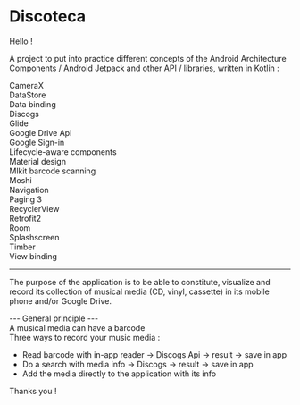 # Discoteca

Hello !

A project to put into practice different concepts of the Android Architecture Components / Android Jetpack and other API / libraries, written in Kotlin :

CameraX<br/>
DataStore<br/>
Data binding<br/>
Discogs<br/>
Glide<br/>
Google Drive Api<br/>
Google Sign-in<br/>
Lifecycle-aware components<br/>
Material design<br/>
Mlkit barcode scanning<br/>
Moshi<br/>
Navigation<br/>
Paging 3<br/>
RecyclerView<br/>
Retrofit2<br/>
Room<br/>
Splashscreen<br/>
Timber<br/>
View binding<br/>

*******************

The purpose of the application is to be able to constitute, visualize and record its collection of musical media (CD, vinyl, cassette) in its mobile phone and/or Google Drive.</br>

--- General principle --- <br/>
A musical media can have a barcode <br/>
Three ways to record your music media : <br/>
* Read barcode with in-app reader -> Discogs Api -> result -> save in app
* Do a search with media info -> Discogs -> result -> save in app
* Add the media directly to the application with its info

Thanks you !
